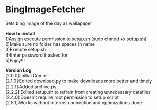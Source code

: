 # BingImageFetcher
Sets bing image of the day as wallapaper

<b>How to install</b></br>
1)Assign execute permission to setup.sh (sudo chmod +x setup.sh)</br>
2)Make sure no folder has spaces in name</br>
3)Execute setup.sh</br>
4)Enter password if asked for</br>
5)Enjoy!!!</br>

<b>Version Log</b></br>
[2.0.0]:Initial Commit</br>
[2.1.0]:Edited download.py to make downloads more better and timely</br>
[2.2.1]:Added archive.py</br>
[2.2.2]:Edited setup.sh to refrain from creating unnecessary datafiles</br>
[2.4.0]:Doesn't require root permission to setup script</br>
[2.5.1]:Works without internet connection and optimizations done</br>
